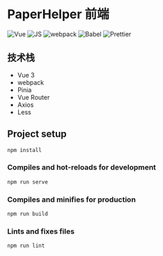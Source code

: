 # PaperHelper 前端

![Vue](https://img.shields.io/badge/Vue.js-35495E?style=for-the-badge&logo=vuedotjs&logoColor=4FC08D) ![JS](https://img.shields.io/badge/JavaScript-323330?style=for-the-badge&logo=javascript&logoColor=F7DF1E) ![webpack](https://img.shields.io/badge/Webpack-8DD6F9?style=for-the-badge&logo=Webpack&logoColor=white) ![Babel](https://img.shields.io/badge/Babel-F9DC3E?style=for-the-badge&logo=babel&logoColor=white) ![Prettier](https://img.shields.io/badge/prettier-1A2C34?style=for-the-badge&logo=prettier&logoColor=F7BA3E)

## 技术栈

- Vue 3
- webpack
- Pinia
- Vue Router
- Axios
- Less

## Project setup
```
npm install
```

### Compiles and hot-reloads for development
```
npm run serve
```

### Compiles and minifies for production
```
npm run build
```

### Lints and fixes files
```
npm run lint
```

